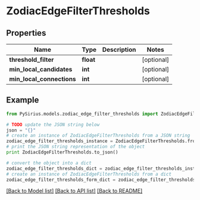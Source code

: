 # ZodiacEdgeFilterThresholds



## Properties

Name | Type | Description | Notes
------------ | ------------- | ------------- | -------------
**threshold_filter** | **float** |  | [optional] 
**min_local_candidates** | **int** |  | [optional] 
**min_local_connections** | **int** |  | [optional] 

## Example

```python
from PySirius.models.zodiac_edge_filter_thresholds import ZodiacEdgeFilterThresholds

# TODO update the JSON string below
json = "{}"
# create an instance of ZodiacEdgeFilterThresholds from a JSON string
zodiac_edge_filter_thresholds_instance = ZodiacEdgeFilterThresholds.from_json(json)
# print the JSON string representation of the object
print ZodiacEdgeFilterThresholds.to_json()

# convert the object into a dict
zodiac_edge_filter_thresholds_dict = zodiac_edge_filter_thresholds_instance.to_dict()
# create an instance of ZodiacEdgeFilterThresholds from a dict
zodiac_edge_filter_thresholds_form_dict = zodiac_edge_filter_thresholds.from_dict(zodiac_edge_filter_thresholds_dict)
```
[[Back to Model list]](../README.md#documentation-for-models) [[Back to API list]](../README.md#documentation-for-api-endpoints) [[Back to README]](../README.md)



